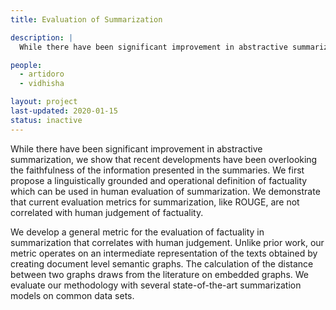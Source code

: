```yaml
---
title: Evaluation of Summarization

description: |
  While there have been significant improvement in abstractive summarization, we show that recent developments have been overlooking the faithfulness of the information presented in the summaries. We first propose a linguistically grounded and operational definition of factuality which can be used in human evaluation of summarization. We demonstrate that current evaluation metrics for summarization, like ROUGE, are not correlated with human judgement of factuality. 

people:
  - artidoro
  - vidhisha

layout: project
last-updated: 2020-01-15
status: inactive
---
```

While there have been significant improvement in abstractive summarization, we show that recent developments have been overlooking the faithfulness of the information presented in the summaries. We first propose a linguistically grounded and operational definition of factuality which can be used in human evaluation of summarization. We demonstrate that current evaluation metrics for summarization, like ROUGE, are not correlated with human judgement of factuality. 

We develop a general metric for the evaluation of factuality in summarization that correlates with human judgement. Unlike prior work, our metric operates on an intermediate representation of the texts obtained by creating document level semantic graphs. The calculation of the distance between two graphs draws from the literature on embedded graphs. We evaluate our methodology with several state-of-the-art summarization models on common data sets.